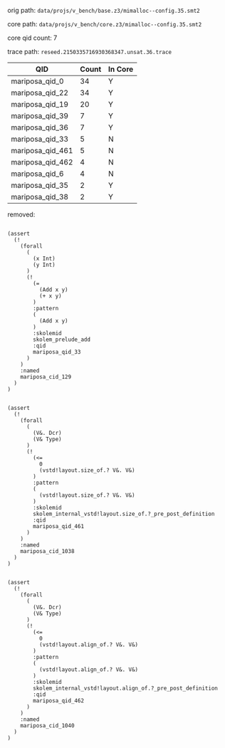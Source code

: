 orig path: `data/projs/v_bench/base.z3/mimalloc--config.35.smt2`

core path: `data/projs/v_bench/core.z3/mimalloc--config.35.smt2`

core qid count: 7

trace path: `reseed.2150335716930368347.unsat.36.trace`

| QID              |   Count | In Core   |
|------------------|---------|-----------|
| mariposa_qid_0   |      34 | Y         |
| mariposa_qid_22  |      34 | Y         |
| mariposa_qid_19  |      20 | Y         |
| mariposa_qid_39  |       7 | Y         |
| mariposa_qid_36  |       7 | Y         |
| mariposa_qid_33  |       5 | N         |
| mariposa_qid_461 |       5 | N         |
| mariposa_qid_462 |       4 | N         |
| mariposa_qid_6   |       4 | N         |
| mariposa_qid_35  |       2 | Y         |
| mariposa_qid_38  |       2 | Y         |

removed:
```

(assert 
  (! 
    (forall 
      (
        (x Int)
        (y Int)
      )
      (! 
        (= 
          (Add x y)
          (+ x y)
        )
        :pattern
        (
          (Add x y)
        )
        :skolemid
        skolem_prelude_add
        :qid
        mariposa_qid_33
      )
    )
    :named
    mariposa_cid_129
  )
)
```

```

(assert 
  (! 
    (forall 
      (
        (V&. Dcr)
        (V& Type)
      )
      (! 
        (<= 
          0
          (vstd!layout.size_of.? V&. V&)
        )
        :pattern
        (
          (vstd!layout.size_of.? V&. V&)
        )
        :skolemid
        skolem_internal_vstd!layout.size_of.?_pre_post_definition
        :qid
        mariposa_qid_461
      )
    )
    :named
    mariposa_cid_1038
  )
)
```

```

(assert 
  (! 
    (forall 
      (
        (V&. Dcr)
        (V& Type)
      )
      (! 
        (<= 
          0
          (vstd!layout.align_of.? V&. V&)
        )
        :pattern
        (
          (vstd!layout.align_of.? V&. V&)
        )
        :skolemid
        skolem_internal_vstd!layout.align_of.?_pre_post_definition
        :qid
        mariposa_qid_462
      )
    )
    :named
    mariposa_cid_1040
  )
)
```

